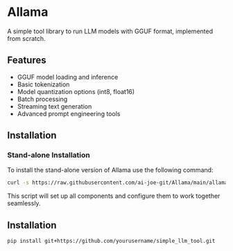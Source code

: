 # Allama

A simple tool library to run LLM models with GGUF format, implemented from scratch.

## Features

- GGUF model loading and inference
- Basic tokenization
- Model quantization options (int8, float16)
- Batch processing
- Streaming text generation
- Advanced prompt engineering tools


## Installation

### Stand-alone Installation

To install the stand-alone version of Allama use the following command:

```bash
curl -s https://raw.githubusercontent.com/ai-joe-git/Allama/main/allama.sh | sudo bash
```

This script will set up all components and configure them to work together seamlessly.

## Installation

```bash
pip install git+https://github.com/yourusername/simple_llm_tool.git
```



